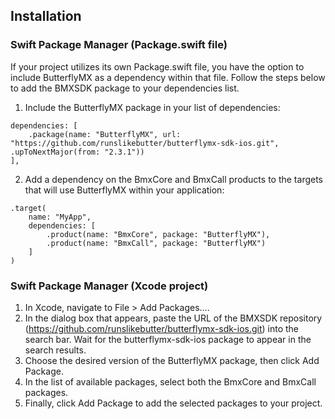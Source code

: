 ## Installation

### Swift Package Manager (Package.swift file)

If your project utilizes its own Package.swift file, you have the option to include ButterflyMX as a dependency within that file. Follow the steps below to add the BMXSDK package to your dependencies list.
1. Include the ButterflyMX package in your list of dependencies:
```
dependencies: [
    .package(name: "ButterflyMX", url: "https://github.com/runslikebutter/butterflymx-sdk-ios.git", .upToNextMajor(from: "2.3.1"))
],
```
2. Add a dependency on the BmxCore and BmxCall products to the targets that will use ButterflyMX within your application:
```
.target(
    name: "MyApp",
    dependencies: [
        .product(name: "BmxCore", package: "ButterflyMX"),
        .product(name: "BmxCall", package: "ButterflyMX")
    ]
)
```
### Swift Package Manager (Xcode project)
1. In Xcode, navigate to File > Add Packages....
2. In the dialog box that appears, paste the URL of the BMXSDK repository (https://github.com/runslikebutter/butterflymx-sdk-ios.git) into the search bar. Wait for the butterflymx-sdk-ios package to appear in the search results.
3. Choose the desired version of the ButterflyMX package, then click Add Package.
4. In the list of available packages, select both the BmxCore and BmxCall packages.
5. Finally, click Add Package to add the selected packages to your project.
